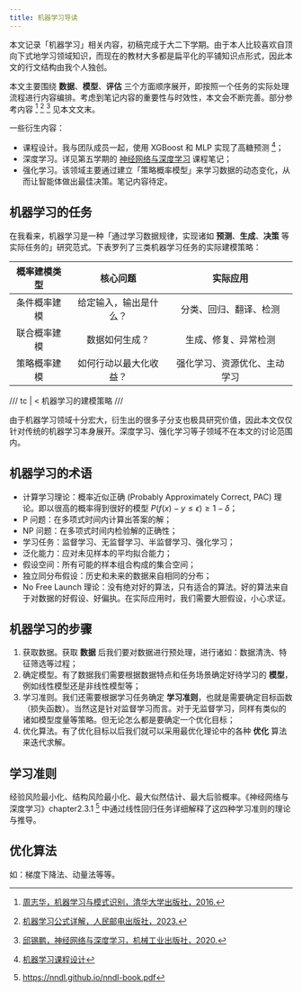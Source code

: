 ```yaml
---
title: 机器学习导读
---
```


本文记录「机器学习」相关内容，初稿完成于大二下学期。由于本人比较喜欢自顶向下式地学习领域知识，而现在的教材大多都是扁平化的平铺知识点形式，因此本文的行文结构由我个人独创。

本文主要围绕 **数据**、**模型**、**评估** 三个方面顺序展开，即按照一个任务的实际处理流程进行内容编排。考虑到笔记内容的重要性与时效性，本文会不断完善。部分参考内容 [^西瓜书] [^南瓜书] [^nndl] 见本文文末。

[^西瓜书]: [周志华，机器学习与模式识别，清华大学出版社，2016.](https://github.com/jingyuexing/Ebook/blob/master/Machine_Learning/机器学习_周志华.pdf)
[^南瓜书]: [机器学习公式详解，人民邮电出版社，2023.](https://github.com/datawhalechina/pumpkin-book)
[^nndl]: [邱锡鹏，神经网络与深度学习，机械工业出版社，2020.](https://nndl.github.io/)

一些衍生内容：

- 课程设计。我与团队成员一起，使用 XGBoost 和 MLP 实现了高糖预测 [^课设]；
- 深度学习。详见第五学期的 [神经网络与深度学习](../deep-learning/index.md) 课程笔记；
- 强化学习。该领域主要通过建立「策略概率模型」来学习数据的动态变化，从而让智能体做出最佳决策。笔记内容待定。

[^课设]: [机器学习课程设计](https://github.com/Mr-LUHAOYU/MachineLearningClassDesign)

## 机器学习的任务

在我看来，机器学习是一种「通过学习数据规律，实现诸如 **预测**、**生成**、**决策** 等实际任务的」研究范式。下表罗列了三类机器学习任务的实际建模策略：

| 概率建模类型 |        核心问题        |           实际应用           |
| :----------: | :--------------------: | :--------------------------: |
| 条件概率建模 | 给定输入，输出是什么？ |    分类、回归、翻译、检测    |
| 联合概率建模 |     数据如何生成？     |     生成、修复、异常检测     |
| 策略概率建模 | 如何行动以最大化收益？ | 强化学习、资源优化、主动学习 |

/// tc | <
机器学习的建模策略
///

由于机器学习领域十分宏大，衍生出的很多子分支也极具研究价值，因此本文仅仅针对传统的机器学习本身展开。深度学习、强化学习等子领域不在本文的讨论范围内。

## 机器学习的术语

- 计算学习理论：概率近似正确 (Probably Approximately Correct, PAC) 理论。即以很高的概率得到很好的模型 $P(f(x)- y \le \epsilon) \ge 1 - \delta$；
- P 问题：在多项式时间内计算出答案的解；
- NP 问题：在多项式时间内检验解的正确性；
- 学习任务：监督学习、无监督学习、半监督学习、强化学习；
- 泛化能力：应对未见样本的平均拟合能力；
- 假设空间：所有可能的样本组合构成的集合空间；
- 独立同分布假设：历史和未来的数据来自相同的分布；
- No Free Launch 理论：没有绝对好的算法，只有适合的算法。好的算法来自于对数据的好假设、好偏执。在实际应用时，我们需要大胆假设，小心求证。

## 机器学习的步骤

1. 获取数据。获取 **数据** 后我们要对数据进行预处理，进行诸如：数据清洗、特征筛选等过程；
2. 确定模型。有了数据我们需要根据数据特点和任务场景确定好待学习的 **模型**，例如线性模型还是非线性模型等；
3. 学习准则。我们还需要根据学习任务确定 **学习准则**，也就是需要确定目标函数（损失函数）。当然这是针对监督学习而言。对于无监督学习，同样有类似的诸如模型度量等策略。但无论怎么都是要确定一个优化目标；
4. 优化算法。有了优化目标以后我们就可以采用最优化理论中的各种 **优化** 算法来迭代求解。

## 学习准则

经验风险最小化、结构风险最小化、最大似然估计、最大后验概率。《神经网络与深度学习》chapter2.3.1 [^nndl - chapter2.3.1] 中通过线性回归任务详细解释了这四种学习准则的理论与推导。

[^nndl - chapter2.3.1]: <https://nndl.github.io/nndl-book.pdf>

## 优化算法

如：梯度下降法、动量法等等。
